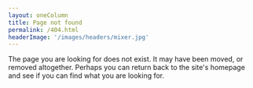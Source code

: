 ```yaml
---
layout: oneColumn
title: Page not found
permalink: /404.html
headerImage: '/images/headers/mixer.jpg'
---
```


The page you are looking for does not exist. It may have been moved, or removed altogether. Perhaps you can return back to the site's homepage and see if you can find what you are looking for.
